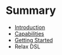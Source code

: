 # Summary

* [Introduction](README.md)
* [Capabilities](capabilities.md)
* [Getting Started](getting_started.md)
* Relax DSL

